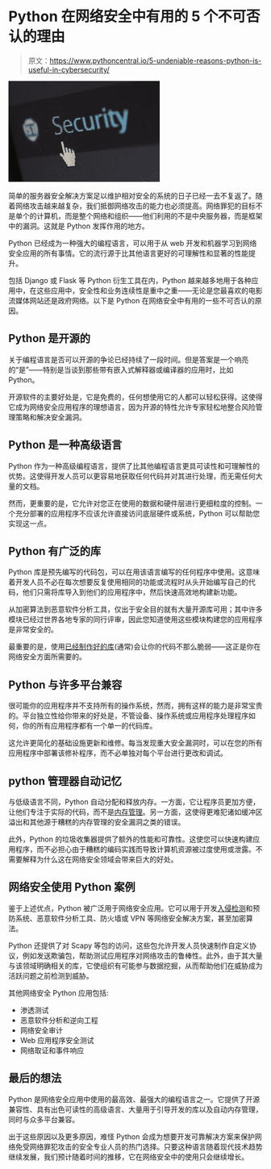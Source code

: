 # Python 在网络安全中有用的 5 个不可否认的理由

> 原文：<https://www.pythoncentral.io/5-undeniable-reasons-python-is-useful-in-cybersecurity/>

[![python security](img/731d0242660c98dc406a5415a6a30d67.png)](https://www.pythoncentral.io/wp-content/uploads/2022/12/pexels-pixabay-60504.jpg)

简单的服务器安全解决方案足以维护相对安全的系统的日子已经一去不复返了。随着网络攻击越来越复杂，我们抵御网络攻击的能力也必须提高。网络罪犯的目标不是单个的计算机，而是整个网络和组织——他们利用的不是中央服务器，而是框架中的漏洞。这就是 Python 发挥作用的地方。

Python 已经成为一种强大的编程语言，可以用于从 web 开发和机器学习到网络安全应用的所有事情。它的流行源于比其他语言更好的可理解性和显著的性能提升。

包括 Django 或 Flask 等 Python 衍生工具在内，Python 越来越多地用于各种应用中，在这些应用中，安全性和业务连续性是重中之重——无论是您最喜欢的电影流媒体网站还是政府网络。以下是 Python 在网络安全中有用的一些不可否认的原因。

## Python 是开源的

关于编程语言是否可以开源的争论已经持续了一段时间。但是答案是一个响亮的“是”——特别是当谈到那些带有嵌入式解释器或编译器的应用时，比如 Python。

开源软件的主要好处是，它是免费的，任何想使用它的人都可以轻松获得。这使得它成为网络安全应用程序的理想语言，因为开源的特性允许专家轻松地整合风险管理策略和解决安全漏洞。

## Python 是一种高级语言

Python 作为一种高级编程语言，提供了比其他编程语言更具可读性和可理解性的优势。这使得开发人员可以更容易地获取任何代码并对其进行处理，而无需任何大量的文档。

然而，更重要的是，它允许对您正在使用的数据和硬件层进行更细粒度的控制。一个充分部署的应用程序不应该允许直接访问底层硬件或系统，Python 可以帮助您实现这一点。

## Python 有广泛的库

Python 库是预先编写的代码包，可以在用该语言编写的任何程序中使用。这意味着开发人员不必在每次想要反复使用相同的功能或流程时从头开始编写自己的代码，他们只需将库导入到他们的应用程序中，然后快速高效地构建新功能。

从加密算法到恶意软件分析工具，仅出于安全目的就有大量开源库可用；其中许多模块已经过世界各地专家的同行评审，因此您知道使用这些模块构建您的应用程序是非常安全的。

最重要的是，使用[已经制作好的库](https://www.javatpoint.com/best-python-libraries-used-for-ethical-hacking)(通常)会让你的代码不那么脆弱——这正是你在网络安全方面所需要的。

## Python 与许多平台兼容

很可能你的应用程序并不支持所有的操作系统，然而，拥有这样的能力是非常宝贵的。平台独立性给你带来的好处是，不管设备、操作系统或应用程序处理程序如何，你的所有应用程序都有一个单一的代码库。

这允许更简化的基础设施更新和维修。每当发现重大安全漏洞时，可以在您的所有应用程序中部署该修补程序，而不必单独对每个平台进行更改和调试。

## python 管理器自动记忆

与低级语言不同，Python 自动分配和释放内存。一方面，它让程序员更加方便，让他们专注于实际的代码，而不是[内存管理](https://www.honeybadger.io/blog/memory-management-in-python/)。另一方面，这使得更难犯诸如缓冲区溢出和其他源于糟糕的内存管理的安全漏洞之类的错误。

此外，Python 的垃圾收集器提供了额外的性能和可靠性。这使您可以快速构建应用程序，而不必担心由于糟糕的编码实践而导致计算机资源被过度使用或泄露。不需要解释为什么这在网络安全领域会带来巨大的好处。

## 网络安全使用 Python 案例

鉴于上述优点，Python 被广泛用于网络安全应用。它可以用于开发[入侵检测](https://www.techtarget.com/searchsecurity/definition/intrusion-detection-system)和预防系统、恶意软件分析工具、防火墙或 VPN 等网络安全解决方案，甚至加密算法。

Python 还提供了对 Scapy 等包的访问，这些包允许开发人员快速制作自定义协议，例如发送欺骗包，帮助测试应用程序对网络攻击的鲁棒性。此外，由于其大量与该领域明确相关的库，它使组织有可能参与数据挖掘，从而帮助他们在威胁成为活跃问题之前检测到威胁。

其他网络安全 Python 应用包括:

*   渗透测试
*   恶意软件分析和逆向工程
*   网络安全审计
*   Web 应用程序安全测试
*   网络取证和事件响应

## 最后的想法

Python 是网络安全应用中使用的最高效、最强大的编程语言之一。它提供了开源兼容性、具有出色可读性的高级语言、大量用于引导开发的库以及自动内存管理，同时与众多平台兼容。

出于这些原因以及更多原因，难怪 Python 会成为想要开发可靠解决方案来保护网络免受网络罪犯攻击的安全专业人员的热门选择。只要这种语言随着现代技术趋势继续发展，我们预计随着时间的推移，它在网络安全中的使用只会继续增长。